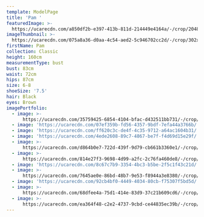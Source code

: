 ```yaml
---
template: ModelPage
title: 'Pam '
featuredImage: >-
  https://ucarecdn.com/a850df2b-e397-413b-811d-214449e4164a/-/crop/2048x927/0,251/-/preview/
imageThumbnail: >-
  https://ucarecdn.com/075a8a36-d0aa-4c54-aed2-5c946702cc2d/-/crop/302x426/485,722/-/preview/
firstName: Pam
collection: Classic
height: 160cm
measurementType: bust
bust: 83cm
waist: 72cm
hips: 87cm
size: 6-8
shoeSize: '7.5'
hair: Black
eyes: Brown
imagePortfolio:
  - image: >-
      https://ucarecdn.com/35759425-6854-4104-bfac-d432511bb731/-/crop/956x1313/138,666/-/preview/
  - image: 'https://ucarecdn.com/07ef359b-fd56-4357-9bdf-7efa44a3766b/'
  - image: 'https://ucarecdn.com/ff620c3c-de4f-4c35-9712-a64ac1604b31/'
  - image: 'https://ucarecdn.com/4ede2608-89c7-4867-be7f-f4d69d15e29f/'
  - image: >-
      https://ucarecdn.com/d864b0e7-722d-439f-9d79-cb661b3360e1/-/crop/635x702/0,249/-/preview/
  - image: >-
      https://ucarecdn.com/814e27f3-9698-4d99-a2fc-2c76fa460de8/-/crop/1366x1788/0,260/-/preview/
  - image: 'https://ucarecdn.com/8c67c7b9-3354-4bc3-b5be-2f5c1f43c21d/'
  - image: >-
      https://ucarecdn.com/7645ae0e-86bd-48b7-9e53-f8944a3e8380/-/crop/1366x1738/0,310/-/preview/
  - image: 'https://ucarecdn.com/92cb4bf0-4449-4034-80cb-f75307f5bd5d/'
  - image: >-
      https://ucarecdn.com/68dfee4a-75d1-414e-83d9-37c21b609cd6/-/crop/462x659/0,34/-/preview/
  - image: >-
      https://ucarecdn.com/ea364f48-c2e2-4737-9cbd-ce44835ec39b/-/crop/1089x1529/84,519/-/preview/
---
```


